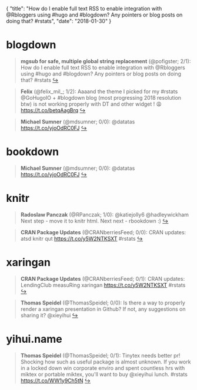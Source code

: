 {
  "title": "How do I enable full text RSS to enable integration with @Rbloggers using #hugo and #blogdown? Any pointers or blog posts on doing that? #rstats",
  "date": "2018-01-30"
}

# blogdown

> **mgsub for safe, multiple global string replacement** (@pofigster; 2/1): How do I enable full text RSS to enable integration with @Rbloggers using #hugo and #blogdown? Any pointers or blog posts on doing that? #rstats  [&#8618;](https://twitter.com/xieyihui/status/958008751767871488)

<!-- -->


> **Felix** (@felix_mil_; 1/2): Aaaand the theme I picked for my #rstats @GoHugoIO + #blogdown blog (most progressing 2018 resolution btw) is not working properly with DT and other widget ! 😩 https://t.co/betqAagBrq  [&#8618;](https://twitter.com/xieyihui/status/958120588102561794)

<!-- -->


> **Michael Sumner** (@mdsumner; 0/0): @datatas https://t.co/yjoOdRC0FJ  [&#8618;](https://twitter.com/xieyihui/status/957788070488678400)

<!-- -->


# bookdown

> **Michael Sumner** (@mdsumner; 0/0): @datatas https://t.co/yjoOdRC0FJ  [&#8618;](https://twitter.com/xieyihui/status/957788070488678400)

<!-- -->


# knitr

> **Radoslaw Panczak** (@RPanczak; 1/0): @katiejolly6 @hadleywickham Next step - move it to knitr html. Next next - rbookdown :)  [&#8618;](https://twitter.com/xieyihui/status/957844362737561600)

<!-- -->


> **CRAN Package Updates** (@CRANberriesFeed; 0/0): CRAN updates: atsd knitr qut https://t.co/y5W2NTKSXT #rstats  [&#8618;](https://twitter.com/xieyihui/status/957931965558214656)

<!-- -->


# xaringan

> **CRAN Package Updates** (@CRANberriesFeed; 0/1): CRAN updates: LendingClub measuRing xaringan https://t.co/y5W2NTKSXT #rstats  [&#8618;](https://twitter.com/xieyihui/status/958082876565835776)

<!-- -->


> **Thomas Speidel** (@ThomasSpeidel; 0/0): Is there a way to properly render a xaringan presentation in Github? If not, any suggestions on sharing it? @xieyihui  [&#8618;](https://twitter.com/xieyihui/status/957854797956235264)

<!-- -->


# yihui.name

> **Thomas Speidel** (@ThomasSpeidel; 0/1): Tinytex needs better pr! Shocking how such as useful package is almost unknown. If you work in a locked down win corporate enviro and spent countless hrs with miktex or portable miktex, you'll want to buy @xieyihui lunch. #rstats 
https://t.co/WW1y9Ch5tN  [&#8618;](https://twitter.com/xieyihui/status/957856056108920835)

<!-- -->


